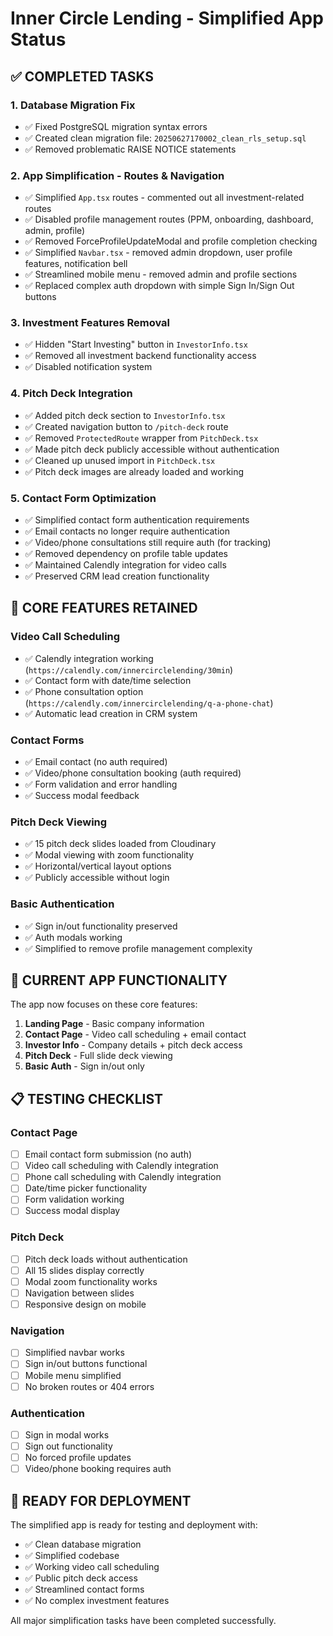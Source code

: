# Inner Circle Lending - Simplified App Status

## ✅ COMPLETED TASKS

### 1. Database Migration Fix
- ✅ Fixed PostgreSQL migration syntax errors
- ✅ Created clean migration file: `20250627170002_clean_rls_setup.sql`
- ✅ Removed problematic RAISE NOTICE statements

### 2. App Simplification - Routes & Navigation  
- ✅ Simplified `App.tsx` routes - commented out all investment-related routes
- ✅ Disabled profile management routes (PPM, onboarding, dashboard, admin, profile)
- ✅ Removed ForceProfileUpdateModal and profile completion checking
- ✅ Simplified `Navbar.tsx` - removed admin dropdown, user profile features, notification bell
- ✅ Streamlined mobile menu - removed admin and profile sections
- ✅ Replaced complex auth dropdown with simple Sign In/Sign Out buttons

### 3. Investment Features Removal
- ✅ Hidden "Start Investing" button in `InvestorInfo.tsx`
- ✅ Removed all investment backend functionality access
- ✅ Disabled notification system

### 4. Pitch Deck Integration  
- ✅ Added pitch deck section to `InvestorInfo.tsx`
- ✅ Created navigation button to `/pitch-deck` route
- ✅ Removed `ProtectedRoute` wrapper from `PitchDeck.tsx` 
- ✅ Made pitch deck publicly accessible without authentication
- ✅ Cleaned up unused import in `PitchDeck.tsx`
- ✅ Pitch deck images are already loaded and working

### 5. Contact Form Optimization
- ✅ Simplified contact form authentication requirements
- ✅ Email contacts no longer require authentication 
- ✅ Video/phone consultations still require auth (for tracking)
- ✅ Removed dependency on profile table updates
- ✅ Maintained Calendly integration for video calls
- ✅ Preserved CRM lead creation functionality

## 🔧 CORE FEATURES RETAINED

### Video Call Scheduling
- ✅ Calendly integration working (`https://calendly.com/innercirclelending/30min`)
- ✅ Contact form with date/time selection
- ✅ Phone consultation option (`https://calendly.com/innercirclelending/q-a-phone-chat`)
- ✅ Automatic lead creation in CRM system

### Contact Forms  
- ✅ Email contact (no auth required)
- ✅ Video/phone consultation booking (auth required) 
- ✅ Form validation and error handling
- ✅ Success modal feedback

### Pitch Deck Viewing
- ✅ 15 pitch deck slides loaded from Cloudinary
- ✅ Modal viewing with zoom functionality
- ✅ Horizontal/vertical layout options
- ✅ Publicly accessible without login

### Basic Authentication
- ✅ Sign in/out functionality preserved
- ✅ Auth modals working 
- ✅ Simplified to remove profile management complexity

## 🎯 CURRENT APP FUNCTIONALITY

The app now focuses on these core features:

1. **Landing Page** - Basic company information
2. **Contact Page** - Video call scheduling + email contact
3. **Investor Info** - Company details + pitch deck access  
4. **Pitch Deck** - Full slide deck viewing
5. **Basic Auth** - Sign in/out only

## 📋 TESTING CHECKLIST

### Contact Page
- [ ] Email contact form submission (no auth)
- [ ] Video call scheduling with Calendly integration
- [ ] Phone call scheduling with Calendly integration  
- [ ] Date/time picker functionality
- [ ] Form validation working
- [ ] Success modal display

### Pitch Deck
- [ ] Pitch deck loads without authentication
- [ ] All 15 slides display correctly
- [ ] Modal zoom functionality works
- [ ] Navigation between slides
- [ ] Responsive design on mobile

### Navigation
- [ ] Simplified navbar works
- [ ] Sign in/out buttons functional
- [ ] Mobile menu simplified
- [ ] No broken routes or 404 errors

### Authentication
- [ ] Sign in modal works
- [ ] Sign out functionality
- [ ] No forced profile updates
- [ ] Video/phone booking requires auth

## 🚀 READY FOR DEPLOYMENT

The simplified app is ready for testing and deployment with:
- ✅ Clean database migration
- ✅ Simplified codebase 
- ✅ Working video call scheduling
- ✅ Public pitch deck access
- ✅ Streamlined contact forms
- ✅ No complex investment features

All major simplification tasks have been completed successfully.
